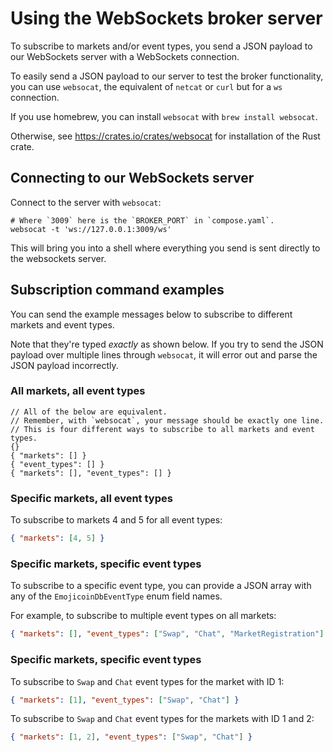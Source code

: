 <!--
cspell:word netcat
markdownlint-disable-file MD024
-->

# Using the WebSockets broker server

To subscribe to markets and/or event types, you send a JSON payload to our
WebSockets server with a WebSockets connection.

To easily send a JSON payload to our server to test the broker functionality,
you can use `websocat`, the equivalent of `netcat` or `curl` but for a `ws`
connection.

If you use homebrew, you can install `websocat` with `brew install websocat`.

Otherwise, see <https://crates.io/crates/websocat> for installation of the Rust
crate.

## Connecting to our WebSockets server

Connect to the server with `websocat`:

```shell
# Where `3009` here is the `BROKER_PORT` in `compose.yaml`.
websocat -t 'ws://127.0.0.1:3009/ws'
```

This will bring you into a shell where everything you send is sent directly
to the websockets server.

## Subscription command examples

You can send the example messages below to subscribe to different markets
and event types.

Note that they're typed *exactly* as shown below. If you try to send the JSON
payload over multiple lines through `websocat`, it will error out and parse
the JSON payload incorrectly.

### All markets, all event types

```json5
// All of the below are equivalent.
// Remember, with `websocat`, your message should be exactly one line.
// This is four different ways to subscribe to all markets and event types.
{}
{ "markets": [] }
{ "event_types": [] }
{ "markets": [], "event_types": [] }
```

### Specific markets, all event types

To subscribe to markets 4 and 5 for all event types:

```json
{ "markets": [4, 5] }
```

### Specific markets, specific event types

To subscribe to a specific event type, you can provide a JSON array with any of
the `EmojicoinDbEventType` enum field names.

For example, to subscribe to multiple event types on all markets:

```json
{ "markets": [], "event_types": ["Swap", "Chat", "MarketRegistration"] }
```

### Specific markets, specific event types

To subscribe to `Swap` and `Chat` event types for the market with ID 1:

```json
{ "markets": [1], "event_types": ["Swap", "Chat"] }
```

To subscribe to `Swap` and `Chat` event types for the markets with ID 1 and 2:

```json
{ "markets": [1, 2], "event_types": ["Swap", "Chat"] }
```
